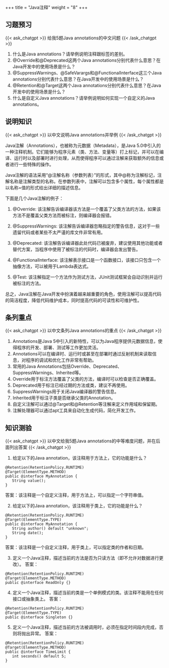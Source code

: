 +++
title = "Java注释"
weight = "8"
+++
## 习题预习
{{< ask_chatgpt >}}
给我5题Java annotations的中文问题
{{< /ask_chatgpt >}}



1. 什么是Java annotations？请举例说明注释跟标签的差别。
2. @Override和@Deprecated这两个Java annotations分别代表什么意思？在Java开发中的使用场景是什么？
3. @SuppressWarnings、@SafeVarargs和@FunctionalInterface这三个Java annotations分别代表什么意思？在Java开发中的使用场景是什么？
4. @Retention和@Target这两个Java annotations分别代表什么意思？在Java开发中的使用场景是什么？
5. 什么是自定义Java annotations？请举例说明如何实现一个自定义的Java annotations。   

## 说明知识
{{< ask_chatgpt >}}
以中文说明Java annotations并举例
{{< /ask_chatgpt >}}



Java注解（Annotations），也被称为元数据（Metadata），是Java 5.0中引入的一种注释机制。它们能够为程序元素（类、方法、变量等）打上标记，并可以在编译、运行时以及部署时进行处理，从而使得程序可以通过注解来获取额外的信息或者进行一些特殊的操作。

Java注解的语法采用“@注解名称（参数列表）”的形式，其中@称为注解标记，注解名称是注解类型的名称。在参数列表中，注解可以包含多个属性，每个属性都是以名称=值的形式给出详细的描述信息。

下面是几个Java注解的例子：

1. @Override: 该注解告诉编译器该方法是一个覆盖了父类方法的方法，如果该方法不是覆盖父类方法而被标注，则编译器会报错。

2. @SuppressWarnings: 该注解告诉编译器忽略指定的警告信息，这对于一些遗留代码或者某些不太严谨的库文件非常有用。

3. @Deprecated: 该注解告诉编译器此处代码已被废弃，建议使用其他功能或者替代方案，当程序中使用了被标注的代码时，编译器会发出警告。

4. @FunctionalInterface: 该注解表示接口是一个函数接口，该接口只包含一个抽像方法，可以被用于Lambda表达式。

5. @Test: 该注解指定一个方法作为测试方法，JUnit测试框架会自动识别并运行被标注的方法。

总之，Java注解在Java开发中扮演着越来越重要的角色，使用注解可以提高代码的简洁程度，降低代码维护成本，同时提高代码的可读性和可维护性。   

## 条列重点
{{< ask_chatgpt >}}
以中文条列Java annotations的重点
{{< /ask_chatgpt >}}



1. Annotations是Java 5中引入的新特性，可以为Java程序提供元数据信息，使得程序的开发、部署、测试等工作更加灵活。
2. Annotations可以在编译时、运行时或甚至在部署时通过反射机制来读取信息，对程序的调试和优化工作非常有帮助。
3. 常用的Java Annotations包括Override、Deprecated、SuppressWarnings、Inherited等。
4. Override用于标注方法覆盖了父类的方法，编译时可以检查是否正确覆盖。
5. Deprecated用于标注已经过期的方法或类，建议不再使用。
6. SuppressWarnings用于关闭Java编译器的警告信息。
7. Inherited用于标注子类是否继承父类的Annotation。
8. 自定义注解可以通过@Target和@Retention等注解来定义作用域和保留期。
9. 注解处理器可以通过apt工具来自动化生成代码，简化开发工作。   

## 知识测验
{{< ask_chatgpt >}}
以中文给我5题Java annotations的中等难度问题，并在后面列出答案
{{< /ask_chatgpt >}}



1. 给定以下的Java annotation，该注释用于方法上，它的功能是什么？
```
@Retention(RetentionPolicy.RUNTIME)
@Target(ElementType.METHOD)
public @interface MyAnnotation {
   String value();
}
```
答案：该注释是一个自定义注释，用于方法上，可以指定一个字符串值。

2. 给定以下的Java annotation，该注释用于类上，它的功能是什么？
```
@Retention(RetentionPolicy.RUNTIME)
@Target(ElementType.TYPE)
public @interface MyAnnotation {
   String author() default "unknown";
   String date();
}
```
答案：该注释是一个自定义注释，用于类上，可以指定类的作者和日期。

3. 定义一个Java注释，描述当前的方法是否为只读方法（即不允许对数据进行更改）。
答案：
```
@Retention(RetentionPolicy.RUNTIME)
@Target(ElementType.METHOD)
public @interface ReadOnly {}
```

4. 定义一个Java注释，描述当前的类是一个单例模式的类。该注释不能用在任何接口或抽象类上。
答案：
```
@Retention(RetentionPolicy.RUNTIME)
@Target(ElementType.TYPE)
public @interface Singleton {}
```

5. 定义一个Java注释，描述当前的方法被调用时，必须在指定时间段内完成，否则将抛出异常。
答案：
```
@Retention(RetentionPolicy.RUNTIME)
@Target(ElementType.METHOD)
public @interface TimeLimit {
   int seconds() default 5;
}
```   

